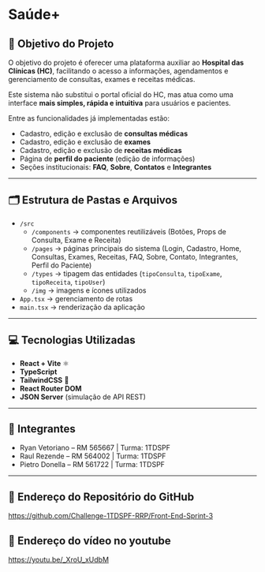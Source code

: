 # Saúde+

## 🎯 Objetivo do Projeto

O objetivo do projeto é oferecer uma plataforma auxiliar ao **Hospital das Clínicas (HC)**, facilitando o acesso a informações, agendamentos e gerenciamento de consultas, exames e receitas médicas.  

Este sistema não substitui o portal oficial do HC, mas atua como uma interface **mais simples, rápida e intuitiva** para usuários e pacientes.  

Entre as funcionalidades já implementadas estão:  
- Cadastro, edição e exclusão de **consultas médicas**  
- Cadastro, edição e exclusão de **exames**  
- Cadastro, edição e exclusão de **receitas médicas**  
- Página de **perfil do paciente** (edição de informações)  
- Seções institucionais: **FAQ**, **Sobre**, **Contatos** e **Integrantes**  

---

## 🗂️ Estrutura de Pastas e Arquivos

- `/src`  
  - `/components` → componentes reutilizáveis (Botões, Props de Consulta, Exame e Receita)  
  - `/pages` → páginas principais do sistema (Login, Cadastro, Home, Consultas, Exames, Receitas, FAQ, Sobre, Contato, Integrantes, Perfil do Paciente)  
  - `/types` → tipagem das entidades (`tipoConsulta`, `tipoExame`, `tipoReceita`, `tipoUser`)  
  - `/img` → imagens e ícones utilizados  
- `App.tsx` → gerenciamento de rotas  
- `main.tsx` → renderização da aplicação  

---

## 💻 Tecnologias Utilizadas

- **React + Vite** ⚛️  
- **TypeScript**  
- **TailwindCSS** 🎨  
- **React Router DOM**  
- **JSON Server** (simulação de API REST)  

---

## 👥 Integrantes

- Ryan Vetoriano – RM 565667 | Turma: 1TDSPF  
- Raul Rezende – RM 564002 | Turma: 1TDSPF  
- Pietro Donella – RM 561722 | Turma: 1TDSPF  

---

## 🔗 Endereço do Repositório do GitHub

https://github.com/Challenge-1TDSPF-RRP/Front-End-Sprint-3

## 🔗 Endereço do vídeo no youtube 

https://youtu.be/_XroU_xUdbM